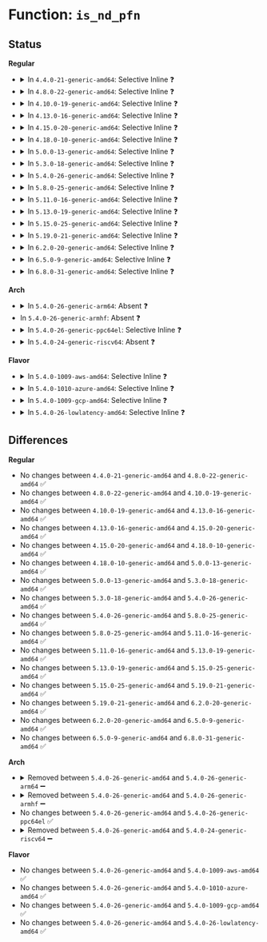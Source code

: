 # Function: <code>is_nd_pfn</code>

## Status
<b>Regular</b>
<ul>
<li>
<details>
<summary>In <code>4.4.0-21-generic-amd64</code>: Selective Inline ❓</summary>

```c
bool is_nd_pfn(struct device * dev)
```

```json
{
  "name": "is_nd_pfn",
  "collision_type": "Unique Global",
  "inline_type": "Selective",
  "funcs": [
    {
      "addr": 18446744071584749920,
      "name": "is_nd_pfn",
      "external": true,
      "loc": "drivers/nvdimm/pfn_devs.c:41",
      "file": "drivers/nvdimm/pfn_devs.c",
      "inline": "not declared, inlined",
      "caller_inline": [
        "drivers/nvdimm/pfn_devs.c:nd_pfn_release",
        "drivers/nvdimm/pfn_devs.c:uuid_store",
        "drivers/nvdimm/pfn_devs.c:namespace_store",
        "drivers/nvdimm/pfn_devs.c:namespace_show",
        "drivers/nvdimm/pfn_devs.c:mode_store",
        "drivers/nvdimm/pfn_devs.c:nd_pfn_probe"
      ],
      "caller_func": [
        "drivers/nvdimm/namespace_devs.c:is_uuid_busy",
        "drivers/nvdimm/namespace_devs.c:nvdimm_namespace_disk_name",
        "drivers/nvdimm/namespace_devs.c:nvdimm_namespace_common_probe",
        "drivers/nvdimm/namespace_devs.c:nvdimm_namespace_common_probe",
        "drivers/nvdimm/claim.c:nd_namespace_store",
        "drivers/nvdimm/claim.c:nd_namespace_store"
      ]
    }
  ],
  "symbols": [
    {
      "addr": 18446744071584749920,
      "name": "is_nd_pfn",
      "section": ".text",
      "bind": "STB_GLOBAL",
      "size": 31
    }
  ]
}
```
</details>
</li>
<li>
<details>
<summary>In <code>4.8.0-22-generic-amd64</code>: Selective Inline ❓</summary>

```c
bool is_nd_pfn(struct device * dev)
```

```json
{
  "name": "is_nd_pfn",
  "collision_type": "Unique Global",
  "inline_type": "Selective",
  "funcs": [
    {
      "addr": 18446744071585107895,
      "name": "is_nd_pfn",
      "external": true,
      "loc": "drivers/nvdimm/pfn_devs.c:42",
      "file": "drivers/nvdimm/pfn_devs.c",
      "inline": "not declared, inlined",
      "caller_inline": [
        "drivers/nvdimm/pfn_devs.c:nd_pfn_probe",
        "drivers/nvdimm/pfn_devs.c:nd_pfn_release"
      ],
      "caller_func": [
        "drivers/nvdimm/namespace_devs.c:nvdimm_namespace_common_probe",
        "drivers/nvdimm/namespace_devs.c:mode_show",
        "drivers/nvdimm/namespace_devs.c:is_uuid_busy",
        "drivers/nvdimm/claim.c:nd_namespace_store",
        "drivers/nvdimm/claim.c:nd_namespace_store"
      ]
    }
  ],
  "symbols": [
    {
      "addr": 18446744071585103088,
      "name": "is_nd_pfn",
      "section": ".text",
      "bind": "STB_GLOBAL",
      "size": 31
    }
  ]
}
```
</details>
</li>
<li>
<details>
<summary>In <code>4.10.0-19-generic-amd64</code>: Selective Inline ❓</summary>

```c
bool is_nd_pfn(struct device * dev)
```

```json
{
  "name": "is_nd_pfn",
  "collision_type": "Unique Global",
  "inline_type": "Selective",
  "funcs": [
    {
      "addr": 18446744071585296951,
      "name": "is_nd_pfn",
      "external": true,
      "loc": "drivers/nvdimm/pfn_devs.c:42",
      "file": "drivers/nvdimm/pfn_devs.c",
      "inline": "not declared, inlined",
      "caller_inline": [
        "drivers/nvdimm/pfn_devs.c:nd_pfn_probe",
        "drivers/nvdimm/pfn_devs.c:nd_pfn_release"
      ],
      "caller_func": [
        "drivers/nvdimm/namespace_devs.c:nvdimm_namespace_common_probe",
        "drivers/nvdimm/namespace_devs.c:mode_show",
        "drivers/nvdimm/namespace_devs.c:is_uuid_busy",
        "drivers/nvdimm/claim.c:nd_namespace_store",
        "drivers/nvdimm/claim.c:nd_namespace_store"
      ]
    }
  ],
  "symbols": [
    {
      "addr": 18446744071585292128,
      "name": "is_nd_pfn",
      "section": ".text",
      "bind": "STB_GLOBAL",
      "size": 31
    }
  ]
}
```
</details>
</li>
<li>
<details>
<summary>In <code>4.13.0-16-generic-amd64</code>: Selective Inline ❓</summary>

```c
bool is_nd_pfn(struct device * dev)
```

```json
{
  "name": "is_nd_pfn",
  "collision_type": "Unique Global",
  "inline_type": "Selective",
  "funcs": [
    {
      "addr": 18446744071585383428,
      "name": "is_nd_pfn",
      "external": true,
      "loc": "drivers/nvdimm/pfn_devs.c:42",
      "file": "drivers/nvdimm/pfn_devs.c",
      "inline": "not declared, inlined",
      "caller_inline": [
        "drivers/nvdimm/pfn_devs.c:nd_pfn_probe",
        "drivers/nvdimm/pfn_devs.c:nd_pfn_release"
      ],
      "caller_func": [
        "drivers/nvdimm/bus.c:nd_pmem_forget_poison_check",
        "drivers/nvdimm/namespace_devs.c:nvdimm_namespace_common_probe",
        "drivers/nvdimm/namespace_devs.c:mode_show",
        "drivers/nvdimm/namespace_devs.c:is_uuid_busy",
        "drivers/nvdimm/claim.c:nd_namespace_store",
        "drivers/nvdimm/claim.c:nd_namespace_store",
        "drivers/nvdimm/claim.c:nd_namespace_store"
      ]
    }
  ],
  "symbols": [
    {
      "addr": 18446744071585378592,
      "name": "is_nd_pfn",
      "section": ".text",
      "bind": "STB_GLOBAL",
      "size": 29
    }
  ]
}
```
</details>
</li>
<li>
<details>
<summary>In <code>4.15.0-20-generic-amd64</code>: Selective Inline ❓</summary>

```c
bool is_nd_pfn(struct device * dev)
```

```json
{
  "name": "is_nd_pfn",
  "collision_type": "Unique Global",
  "inline_type": "Selective",
  "funcs": [
    {
      "addr": 18446744071585812628,
      "name": "is_nd_pfn",
      "external": true,
      "loc": "drivers/nvdimm/pfn_devs.c:42",
      "file": "drivers/nvdimm/pfn_devs.c",
      "inline": "not declared, inlined",
      "caller_inline": [
        "drivers/nvdimm/pfn_devs.c:nd_pfn_probe",
        "drivers/nvdimm/pfn_devs.c:nd_pfn_release"
      ],
      "caller_func": [
        "drivers/nvdimm/bus.c:nd_pmem_forget_poison_check",
        "drivers/nvdimm/namespace_devs.c:nvdimm_namespace_common_probe",
        "drivers/nvdimm/namespace_devs.c:mode_show",
        "drivers/nvdimm/namespace_devs.c:is_uuid_busy",
        "drivers/nvdimm/claim.c:nd_namespace_store",
        "drivers/nvdimm/claim.c:nd_namespace_store",
        "drivers/nvdimm/claim.c:nd_namespace_store"
      ]
    }
  ],
  "symbols": [
    {
      "addr": 18446744071585807664,
      "name": "is_nd_pfn",
      "section": ".text",
      "bind": "STB_GLOBAL",
      "size": 29
    }
  ]
}
```
</details>
</li>
<li>
<details>
<summary>In <code>4.18.0-10-generic-amd64</code>: Selective Inline ❓</summary>

```c
bool is_nd_pfn(struct device * dev)
```

```json
{
  "name": "is_nd_pfn",
  "collision_type": "Unique Global",
  "inline_type": "Selective",
  "funcs": [
    {
      "addr": 18446744071586058882,
      "name": "is_nd_pfn",
      "external": true,
      "loc": "drivers/nvdimm/pfn_devs.c:42",
      "file": "drivers/nvdimm/pfn_devs.c",
      "inline": "not declared, inlined",
      "caller_inline": [
        "drivers/nvdimm/pfn_devs.c:nd_pfn_probe",
        "drivers/nvdimm/pfn_devs.c:nd_pfn_release"
      ],
      "caller_func": [
        "drivers/nvdimm/bus.c:nd_pmem_forget_poison_check",
        "drivers/nvdimm/bus.c:nd_pmem_forget_poison_check",
        "drivers/nvdimm/namespace_devs.c:nvdimm_namespace_common_probe",
        "drivers/nvdimm/namespace_devs.c:mode_show",
        "drivers/nvdimm/namespace_devs.c:is_uuid_busy",
        "drivers/nvdimm/claim.c:nd_namespace_store",
        "drivers/nvdimm/claim.c:nd_namespace_store",
        "drivers/nvdimm/claim.c:nd_namespace_store"
      ]
    }
  ],
  "symbols": [
    {
      "addr": 18446744071586053760,
      "name": "is_nd_pfn",
      "section": ".text",
      "bind": "STB_GLOBAL",
      "size": 29
    }
  ]
}
```
</details>
</li>
<li>
<details>
<summary>In <code>5.0.0-13-generic-amd64</code>: Selective Inline ❓</summary>

```c
bool is_nd_pfn(struct device * dev)
```

```json
{
  "name": "is_nd_pfn",
  "collision_type": "Unique Global",
  "inline_type": "Selective",
  "funcs": [
    {
      "addr": 18446744071586199762,
      "name": "is_nd_pfn",
      "external": true,
      "loc": "drivers/nvdimm/pfn_devs.c:42",
      "file": "drivers/nvdimm/pfn_devs.c",
      "inline": "not declared, inlined",
      "caller_inline": [
        "drivers/nvdimm/pfn_devs.c:nd_pfn_probe",
        "drivers/nvdimm/pfn_devs.c:nd_pfn_release"
      ],
      "caller_func": [
        "drivers/nvdimm/bus.c:nd_pmem_forget_poison_check",
        "drivers/nvdimm/bus.c:nd_pmem_forget_poison_check",
        "drivers/nvdimm/namespace_devs.c:nvdimm_namespace_common_probe",
        "drivers/nvdimm/namespace_devs.c:mode_show",
        "drivers/nvdimm/namespace_devs.c:is_uuid_busy",
        "drivers/nvdimm/claim.c:nd_namespace_store",
        "drivers/nvdimm/claim.c:nd_namespace_store",
        "drivers/nvdimm/claim.c:nd_namespace_store"
      ]
    }
  ],
  "symbols": [
    {
      "addr": 18446744071586193984,
      "name": "is_nd_pfn",
      "section": ".text",
      "bind": "STB_GLOBAL",
      "size": 29
    }
  ]
}
```
</details>
</li>
<li>
<details>
<summary>In <code>5.3.0-18-generic-amd64</code>: Selective Inline ❓</summary>

```c
bool is_nd_pfn(struct device * dev)
```

```json
{
  "name": "is_nd_pfn",
  "collision_type": "Unique Global",
  "inline_type": "Selective",
  "funcs": [
    {
      "addr": 18446744071586435987,
      "name": "is_nd_pfn",
      "external": true,
      "loc": "drivers/nvdimm/pfn_devs.c:34",
      "file": "drivers/nvdimm/pfn_devs.c",
      "inline": "not declared, inlined",
      "caller_inline": [
        "drivers/nvdimm/pfn_devs.c:nd_pfn_probe",
        "drivers/nvdimm/pfn_devs.c:nd_pfn_release"
      ],
      "caller_func": [
        "drivers/nvdimm/bus.c:nd_pmem_forget_poison_check",
        "drivers/nvdimm/bus.c:nd_pmem_forget_poison_check",
        "drivers/nvdimm/namespace_devs.c:nvdimm_namespace_common_probe",
        "drivers/nvdimm/namespace_devs.c:mode_show",
        "drivers/nvdimm/namespace_devs.c:is_uuid_busy",
        "drivers/nvdimm/claim.c:nd_namespace_store",
        "drivers/nvdimm/claim.c:nd_namespace_store",
        "drivers/nvdimm/claim.c:nd_namespace_store"
      ]
    }
  ],
  "symbols": [
    {
      "addr": 18446744071586431328,
      "name": "is_nd_pfn",
      "section": ".text",
      "bind": "STB_GLOBAL",
      "size": 29
    }
  ]
}
```
</details>
</li>
<li>
<details>
<summary>In <code>5.4.0-26-generic-amd64</code>: Selective Inline ❓</summary>

```c
bool is_nd_pfn(struct device * dev)
```

```json
{
  "name": "is_nd_pfn",
  "collision_type": "Unique Global",
  "inline_type": "Selective",
  "funcs": [
    {
      "addr": 18446744071586583011,
      "name": "is_nd_pfn",
      "external": true,
      "loc": "drivers/nvdimm/pfn_devs.c:34",
      "file": "drivers/nvdimm/pfn_devs.c",
      "inline": "not declared, inlined",
      "caller_inline": [
        "drivers/nvdimm/pfn_devs.c:nd_pfn_probe",
        "drivers/nvdimm/pfn_devs.c:nd_pfn_release"
      ],
      "caller_func": [
        "drivers/nvdimm/bus.c:nd_pmem_forget_poison_check",
        "drivers/nvdimm/bus.c:nd_pmem_forget_poison_check",
        "drivers/nvdimm/region_devs.c:nd_region_advance_seeds",
        "drivers/nvdimm/namespace_devs.c:nvdimm_namespace_common_probe",
        "drivers/nvdimm/namespace_devs.c:mode_show",
        "drivers/nvdimm/namespace_devs.c:is_uuid_busy",
        "drivers/nvdimm/claim.c:nd_namespace_store",
        "drivers/nvdimm/claim.c:nd_namespace_store",
        "drivers/nvdimm/claim.c:nd_namespace_store"
      ]
    }
  ],
  "symbols": [
    {
      "addr": 18446744071586577888,
      "name": "is_nd_pfn",
      "section": ".text",
      "bind": "STB_GLOBAL",
      "size": 29
    }
  ]
}
```
</details>
</li>
<li>
<details>
<summary>In <code>5.8.0-25-generic-amd64</code>: Selective Inline ❓</summary>

```c
bool is_nd_pfn(struct device * dev)
```

```json
{
  "name": "is_nd_pfn",
  "collision_type": "Unique Global",
  "inline_type": "Selective",
  "funcs": [
    {
      "addr": 18446744071587368463,
      "name": "is_nd_pfn",
      "external": true,
      "loc": "drivers/nvdimm/pfn_devs.c:289",
      "file": "drivers/nvdimm/pfn_devs.c",
      "inline": "not declared, inlined",
      "caller_inline": [
        "drivers/nvdimm/pfn_devs.c:nd_pfn_probe",
        "drivers/nvdimm/pfn_devs.c:nd_pfn_release"
      ],
      "caller_func": [
        "drivers/nvdimm/bus.c:nd_pmem_forget_poison_check",
        "drivers/nvdimm/bus.c:nd_pmem_forget_poison_check",
        "drivers/nvdimm/region_devs.c:nd_region_advance_seeds",
        "drivers/nvdimm/namespace_devs.c:nvdimm_namespace_common_probe",
        "drivers/nvdimm/namespace_devs.c:mode_show",
        "drivers/nvdimm/namespace_devs.c:is_uuid_busy",
        "drivers/nvdimm/claim.c:nd_namespace_store",
        "drivers/nvdimm/claim.c:nd_detach_and_reset",
        "drivers/nvdimm/claim.c:nd_detach_and_reset"
      ]
    }
  ],
  "symbols": [
    {
      "addr": 18446744071587363056,
      "name": "is_nd_pfn",
      "section": ".text",
      "bind": "STB_GLOBAL",
      "size": 29
    }
  ]
}
```
</details>
</li>
<li>
<details>
<summary>In <code>5.11.0-16-generic-amd64</code>: Selective Inline ❓</summary>

```c
bool is_nd_pfn(struct device * dev)
```

```json
{
  "name": "is_nd_pfn",
  "collision_type": "Unique Global",
  "inline_type": "Selective",
  "funcs": [
    {
      "addr": 18446744071587429631,
      "name": "is_nd_pfn",
      "external": true,
      "loc": "drivers/nvdimm/pfn_devs.c:289",
      "file": "drivers/nvdimm/pfn_devs.c",
      "inline": "not declared, inlined",
      "caller_inline": [
        "drivers/nvdimm/pfn_devs.c:nd_pfn_probe",
        "drivers/nvdimm/pfn_devs.c:nd_pfn_release"
      ],
      "caller_func": [
        "drivers/nvdimm/bus.c:nd_pmem_forget_poison_check",
        "drivers/nvdimm/bus.c:nd_pmem_forget_poison_check",
        "drivers/nvdimm/region_devs.c:nd_region_advance_seeds",
        "drivers/nvdimm/namespace_devs.c:nvdimm_namespace_common_probe",
        "drivers/nvdimm/namespace_devs.c:mode_show",
        "drivers/nvdimm/namespace_devs.c:is_uuid_busy",
        "drivers/nvdimm/claim.c:nd_namespace_store",
        "drivers/nvdimm/claim.c:nd_detach_and_reset",
        "drivers/nvdimm/claim.c:nd_detach_and_reset"
      ]
    }
  ],
  "symbols": [
    {
      "addr": 18446744071587424288,
      "name": "is_nd_pfn",
      "section": ".text",
      "bind": "STB_GLOBAL",
      "size": 29
    }
  ]
}
```
</details>
</li>
<li>
<details>
<summary>In <code>5.13.0-19-generic-amd64</code>: Selective Inline ❓</summary>

```c
bool is_nd_pfn(struct device * dev)
```

```json
{
  "name": "is_nd_pfn",
  "collision_type": "Unique Global",
  "inline_type": "Selective",
  "funcs": [
    {
      "addr": 18446744071587311503,
      "name": "is_nd_pfn",
      "external": true,
      "loc": "drivers/nvdimm/pfn_devs.c:289",
      "file": "drivers/nvdimm/pfn_devs.c",
      "inline": "not declared, inlined",
      "caller_inline": [
        "drivers/nvdimm/pfn_devs.c:nd_pfn_probe",
        "drivers/nvdimm/pfn_devs.c:nd_pfn_release"
      ],
      "caller_func": [
        "drivers/nvdimm/bus.c:nd_pmem_forget_poison_check",
        "drivers/nvdimm/region_devs.c:nd_region_advance_seeds",
        "drivers/nvdimm/namespace_devs.c:nvdimm_namespace_common_probe",
        "drivers/nvdimm/namespace_devs.c:mode_show",
        "drivers/nvdimm/namespace_devs.c:is_uuid_busy",
        "drivers/nvdimm/claim.c:nd_namespace_store",
        "drivers/nvdimm/claim.c:nd_namespace_store",
        "drivers/nvdimm/claim.c:nd_namespace_store"
      ]
    }
  ],
  "symbols": [
    {
      "addr": 18446744071587306224,
      "name": "is_nd_pfn",
      "section": ".text",
      "bind": "STB_GLOBAL",
      "size": 29
    }
  ]
}
```
</details>
</li>
<li>
<details>
<summary>In <code>5.15.0-25-generic-amd64</code>: Selective Inline ❓</summary>

```c
bool is_nd_pfn(struct device * dev)
```

```json
{
  "name": "is_nd_pfn",
  "collision_type": "Unique Global",
  "inline_type": "Selective",
  "funcs": [
    {
      "addr": 18446744071587878383,
      "name": "is_nd_pfn",
      "external": true,
      "loc": "drivers/nvdimm/pfn_devs.c:289",
      "file": "drivers/nvdimm/pfn_devs.c",
      "inline": "not declared, inlined",
      "caller_inline": [
        "drivers/nvdimm/pfn_devs.c:nd_pfn_probe",
        "drivers/nvdimm/pfn_devs.c:nd_pfn_release"
      ],
      "caller_func": [
        "drivers/nvdimm/bus.c:nd_pmem_forget_poison_check",
        "drivers/nvdimm/region_devs.c:nd_region_advance_seeds",
        "drivers/nvdimm/namespace_devs.c:nvdimm_namespace_common_probe",
        "drivers/nvdimm/namespace_devs.c:mode_show",
        "drivers/nvdimm/namespace_devs.c:is_uuid_busy",
        "drivers/nvdimm/claim.c:nd_namespace_store",
        "drivers/nvdimm/claim.c:nd_namespace_store",
        "drivers/nvdimm/claim.c:nd_namespace_store",
        "drivers/nvdimm/claim.c:nd_namespace_store"
      ]
    }
  ],
  "symbols": [
    {
      "addr": 18446744071587873024,
      "name": "is_nd_pfn",
      "section": ".text",
      "bind": "STB_GLOBAL",
      "size": 29
    }
  ]
}
```
</details>
</li>
<li>
<details>
<summary>In <code>5.19.0-21-generic-amd64</code>: Selective Inline ❓</summary>

```c
bool is_nd_pfn(struct device * dev)
```

```json
{
  "name": "is_nd_pfn",
  "collision_type": "Unique Global",
  "inline_type": "Selective",
  "funcs": [
    {
      "addr": 18446744071589228360,
      "name": "is_nd_pfn",
      "external": true,
      "loc": "drivers/nvdimm/pfn_devs.c:288",
      "file": "drivers/nvdimm/pfn_devs.c",
      "inline": "not declared, inlined",
      "caller_inline": [
        "drivers/nvdimm/pfn_devs.c:nd_pfn_probe",
        "drivers/nvdimm/pfn_devs.c:nd_pfn_release"
      ],
      "caller_func": [
        "drivers/nvdimm/bus.c:nd_pmem_forget_poison_check",
        "drivers/nvdimm/region_devs.c:nd_region_advance_seeds",
        "drivers/nvdimm/namespace_devs.c:nvdimm_namespace_common_probe",
        "drivers/nvdimm/namespace_devs.c:mode_show",
        "drivers/nvdimm/namespace_devs.c:pmem_should_map_pages",
        "drivers/nvdimm/namespace_devs.c:is_uuid_busy",
        "drivers/nvdimm/claim.c:nd_namespace_store",
        "drivers/nvdimm/claim.c:nd_namespace_store",
        "drivers/nvdimm/claim.c:nd_namespace_store",
        "drivers/nvdimm/claim.c:nd_namespace_store"
      ]
    }
  ],
  "symbols": [
    {
      "addr": 18446744071589222752,
      "name": "is_nd_pfn",
      "section": ".text",
      "bind": "STB_GLOBAL",
      "size": 35
    }
  ]
}
```
</details>
</li>
<li>
<details>
<summary>In <code>6.2.0-20-generic-amd64</code>: Selective Inline ❓</summary>

```c
bool is_nd_pfn(struct device * dev)
```

```json
{
  "name": "is_nd_pfn",
  "collision_type": "Unique Global",
  "inline_type": "Selective",
  "funcs": [
    {
      "addr": 18446744071590785256,
      "name": "is_nd_pfn",
      "external": true,
      "loc": "drivers/nvdimm/pfn_devs.c:290",
      "file": "drivers/nvdimm/pfn_devs.c",
      "inline": "not declared, inlined",
      "caller_inline": [
        "drivers/nvdimm/pfn_devs.c:nd_pfn_probe",
        "drivers/nvdimm/pfn_devs.c:nd_pfn_release"
      ],
      "caller_func": [
        "drivers/nvdimm/bus.c:nd_pmem_forget_poison_check",
        "drivers/nvdimm/region_devs.c:nd_region_advance_seeds",
        "drivers/nvdimm/namespace_devs.c:nvdimm_namespace_common_probe",
        "drivers/nvdimm/namespace_devs.c:mode_show",
        "drivers/nvdimm/namespace_devs.c:pmem_should_map_pages",
        "drivers/nvdimm/namespace_devs.c:is_uuid_busy",
        "drivers/nvdimm/claim.c:nd_namespace_store",
        "drivers/nvdimm/claim.c:nd_namespace_store",
        "drivers/nvdimm/claim.c:nd_namespace_store",
        "drivers/nvdimm/claim.c:nd_namespace_store"
      ]
    }
  ],
  "symbols": [
    {
      "addr": 18446744071590778944,
      "name": "is_nd_pfn",
      "section": ".text",
      "bind": "STB_GLOBAL",
      "size": 35
    }
  ]
}
```
</details>
</li>
<li>
<details>
<summary>In <code>6.5.0-9-generic-amd64</code>: Selective Inline ❓</summary>

```c
bool is_nd_pfn(struct device * dev)
```

```json
{
  "name": "is_nd_pfn",
  "collision_type": "Unique Global",
  "inline_type": "Selective",
  "funcs": [
    {
      "addr": 18446744071591126728,
      "name": "is_nd_pfn",
      "external": true,
      "loc": "drivers/nvdimm/pfn_devs.c:290",
      "file": "drivers/nvdimm/pfn_devs.c",
      "inline": "not declared, inlined",
      "caller_inline": [
        "drivers/nvdimm/pfn_devs.c:nd_pfn_probe",
        "drivers/nvdimm/pfn_devs.c:nd_pfn_release"
      ],
      "caller_func": [
        "drivers/nvdimm/bus.c:nd_pmem_forget_poison_check",
        "drivers/nvdimm/region_devs.c:nd_region_advance_seeds",
        "drivers/nvdimm/namespace_devs.c:nvdimm_namespace_common_probe",
        "drivers/nvdimm/namespace_devs.c:mode_show",
        "drivers/nvdimm/namespace_devs.c:pmem_should_map_pages",
        "drivers/nvdimm/namespace_devs.c:is_uuid_busy",
        "drivers/nvdimm/claim.c:nd_namespace_store",
        "drivers/nvdimm/claim.c:nd_namespace_store",
        "drivers/nvdimm/claim.c:nd_namespace_store",
        "drivers/nvdimm/claim.c:nd_namespace_store"
      ]
    }
  ],
  "symbols": [
    {
      "addr": 18446744071591120448,
      "name": "is_nd_pfn",
      "section": ".text",
      "bind": "STB_GLOBAL",
      "size": 35
    }
  ]
}
```
</details>
</li>
<li>
<details>
<summary>In <code>6.8.0-31-generic-amd64</code>: Selective Inline ❓</summary>

```c
bool is_nd_pfn(struct device * dev)
```

```json
{
  "name": "is_nd_pfn",
  "collision_type": "Unique Global",
  "inline_type": "Selective",
  "funcs": [
    {
      "addr": 18446744071591472360,
      "name": "is_nd_pfn",
      "external": true,
      "loc": "drivers/nvdimm/pfn_devs.c:290",
      "file": "drivers/nvdimm/pfn_devs.c",
      "inline": "not declared, inlined",
      "caller_inline": [
        "drivers/nvdimm/pfn_devs.c:nd_pfn_probe",
        "drivers/nvdimm/pfn_devs.c:nd_pfn_release"
      ],
      "caller_func": [
        "drivers/nvdimm/bus.c:nd_pmem_forget_poison_check",
        "drivers/nvdimm/region_devs.c:nd_region_advance_seeds",
        "drivers/nvdimm/namespace_devs.c:nvdimm_namespace_common_probe",
        "drivers/nvdimm/namespace_devs.c:mode_show",
        "drivers/nvdimm/namespace_devs.c:pmem_should_map_pages",
        "drivers/nvdimm/namespace_devs.c:is_uuid_busy",
        "drivers/nvdimm/claim.c:nd_namespace_store",
        "drivers/nvdimm/claim.c:nd_namespace_store",
        "drivers/nvdimm/claim.c:nd_namespace_store",
        "drivers/nvdimm/claim.c:nd_namespace_store"
      ]
    }
  ],
  "symbols": [
    {
      "addr": 18446744071591465920,
      "name": "is_nd_pfn",
      "section": ".text",
      "bind": "STB_GLOBAL",
      "size": 35
    }
  ]
}
```
</details>
</li>
</ul>
<b>Arch</b>
<ul>
<li>
<details>
<summary>In <code>5.4.0-26-generic-arm64</code>: Absent ❓</summary>

```json
{
  "name": "is_nd_pfn",
  "collision_type": "Static Duplication",
  "inline_type": "Full",
  "funcs": [
    {
      "addr": 0,
      "name": "is_nd_pfn",
      "external": false,
      "loc": "drivers/nvdimm/nd.h:308",
      "file": "drivers/nvdimm/bus.c",
      "inline": "declared, inlined",
      "caller_inline": [],
      "caller_func": []
    },
    {
      "addr": 0,
      "name": "is_nd_pfn",
      "external": false,
      "loc": "drivers/nvdimm/nd.h:308",
      "file": "drivers/nvdimm/region_devs.c",
      "inline": "declared, inlined",
      "caller_inline": [],
      "caller_func": []
    },
    {
      "addr": 0,
      "name": "is_nd_pfn",
      "external": false,
      "loc": "drivers/nvdimm/nd.h:308",
      "file": "drivers/nvdimm/namespace_devs.c",
      "inline": "declared, inlined",
      "caller_inline": [],
      "caller_func": []
    },
    {
      "addr": 0,
      "name": "is_nd_pfn",
      "external": false,
      "loc": "drivers/nvdimm/nd.h:308",
      "file": "drivers/nvdimm/claim.c",
      "inline": "declared, inlined",
      "caller_inline": [],
      "caller_func": []
    }
  ],
  "symbols": []
}
```
</details>
</li>
<li>
In <code>5.4.0-26-generic-armhf</code>: Absent ❓
</li>
<li>
<details>
<summary>In <code>5.4.0-26-generic-ppc64el</code>: Selective Inline ❓</summary>

```c
bool is_nd_pfn(struct device * dev)
```

```json
{
  "name": "is_nd_pfn",
  "collision_type": "Unique Global",
  "inline_type": "Selective",
  "funcs": [
    {
      "addr": 13835058055292735084,
      "name": "is_nd_pfn",
      "external": true,
      "loc": "drivers/nvdimm/pfn_devs.c:34",
      "file": "drivers/nvdimm/pfn_devs.c",
      "inline": "not declared, inlined",
      "caller_inline": [
        "drivers/nvdimm/pfn_devs.c:to_nd_pfn"
      ],
      "caller_func": [
        "drivers/nvdimm/bus.c:nd_pmem_forget_poison_check",
        "drivers/nvdimm/bus.c:nd_pmem_forget_poison_check",
        "drivers/nvdimm/region_devs.c:nd_region_advance_seeds",
        "drivers/nvdimm/namespace_devs.c:nvdimm_namespace_common_probe",
        "drivers/nvdimm/namespace_devs.c:mode_show",
        "drivers/nvdimm/namespace_devs.c:is_uuid_busy",
        "drivers/nvdimm/claim.c:nd_namespace_store",
        "drivers/nvdimm/claim.c:nd_namespace_store",
        "drivers/nvdimm/claim.c:nd_namespace_store"
      ]
    }
  ],
  "symbols": [
    {
      "addr": 13835058055292734912,
      "name": "is_nd_pfn",
      "section": ".text",
      "bind": "STB_GLOBAL",
      "size": 72
    }
  ]
}
```
</details>
</li>
<li>
<details>
<summary>In <code>5.4.0-24-generic-riscv64</code>: Absent ❓</summary>

```json
{
  "name": "is_nd_pfn",
  "collision_type": "Static Duplication",
  "inline_type": "Full",
  "funcs": [
    {
      "addr": 0,
      "name": "is_nd_pfn",
      "external": false,
      "loc": "drivers/nvdimm/nd.h:308",
      "file": "drivers/nvdimm/bus.c",
      "inline": "declared, inlined",
      "caller_inline": [],
      "caller_func": []
    },
    {
      "addr": 0,
      "name": "is_nd_pfn",
      "external": false,
      "loc": "drivers/nvdimm/nd.h:308",
      "file": "drivers/nvdimm/region_devs.c",
      "inline": "declared, inlined",
      "caller_inline": [],
      "caller_func": []
    },
    {
      "addr": 0,
      "name": "is_nd_pfn",
      "external": false,
      "loc": "drivers/nvdimm/nd.h:308",
      "file": "drivers/nvdimm/namespace_devs.c",
      "inline": "declared, inlined",
      "caller_inline": [],
      "caller_func": []
    },
    {
      "addr": 0,
      "name": "is_nd_pfn",
      "external": false,
      "loc": "drivers/nvdimm/nd.h:308",
      "file": "drivers/nvdimm/claim.c",
      "inline": "declared, inlined",
      "caller_inline": [],
      "caller_func": []
    }
  ],
  "symbols": []
}
```
</details>
</li>
</ul>
<b>Flavor</b>
<ul>
<li>
<details>
<summary>In <code>5.4.0-1009-aws-amd64</code>: Selective Inline ❓</summary>

```c
bool is_nd_pfn(struct device * dev)
```

```json
{
  "name": "is_nd_pfn",
  "collision_type": "Unique Global",
  "inline_type": "Selective",
  "funcs": [
    {
      "addr": 18446744071586273491,
      "name": "is_nd_pfn",
      "external": true,
      "loc": "drivers/nvdimm/pfn_devs.c:34",
      "file": "drivers/nvdimm/pfn_devs.c",
      "inline": "not declared, inlined",
      "caller_inline": [
        "drivers/nvdimm/pfn_devs.c:nd_pfn_probe",
        "drivers/nvdimm/pfn_devs.c:nd_pfn_release"
      ],
      "caller_func": [
        "drivers/nvdimm/bus.c:nd_pmem_forget_poison_check",
        "drivers/nvdimm/bus.c:nd_pmem_forget_poison_check",
        "drivers/nvdimm/region_devs.c:nd_region_advance_seeds",
        "drivers/nvdimm/namespace_devs.c:nvdimm_namespace_common_probe",
        "drivers/nvdimm/namespace_devs.c:mode_show",
        "drivers/nvdimm/namespace_devs.c:is_uuid_busy",
        "drivers/nvdimm/claim.c:nd_namespace_store",
        "drivers/nvdimm/claim.c:nd_namespace_store",
        "drivers/nvdimm/claim.c:nd_namespace_store"
      ]
    }
  ],
  "symbols": [
    {
      "addr": 18446744071586268368,
      "name": "is_nd_pfn",
      "section": ".text",
      "bind": "STB_GLOBAL",
      "size": 29
    }
  ]
}
```
</details>
</li>
<li>
<details>
<summary>In <code>5.4.0-1010-azure-amd64</code>: Selective Inline ❓</summary>

```c
bool is_nd_pfn(struct device * dev)
```

```json
{
  "name": "is_nd_pfn",
  "collision_type": "Unique Global",
  "inline_type": "Selective",
  "funcs": [
    {
      "addr": 18446744071586091859,
      "name": "is_nd_pfn",
      "external": true,
      "loc": "drivers/nvdimm/pfn_devs.c:34",
      "file": "drivers/nvdimm/pfn_devs.c",
      "inline": "not declared, inlined",
      "caller_inline": [
        "drivers/nvdimm/pfn_devs.c:nd_pfn_probe",
        "drivers/nvdimm/pfn_devs.c:nd_pfn_release"
      ],
      "caller_func": [
        "drivers/nvdimm/bus.c:nd_pmem_forget_poison_check",
        "drivers/nvdimm/bus.c:nd_pmem_forget_poison_check",
        "drivers/nvdimm/region_devs.c:nd_region_advance_seeds",
        "drivers/nvdimm/namespace_devs.c:nvdimm_namespace_common_probe",
        "drivers/nvdimm/namespace_devs.c:mode_show",
        "drivers/nvdimm/namespace_devs.c:is_uuid_busy",
        "drivers/nvdimm/claim.c:nd_namespace_store",
        "drivers/nvdimm/claim.c:nd_namespace_store",
        "drivers/nvdimm/claim.c:nd_namespace_store",
        "drivers/nvdimm/pmem.c:nd_pmem_probe",
        "drivers/nvdimm/pmem.c:pmem_attach_disk",
        "drivers/nvdimm/pmem.c:pmem_attach_disk"
      ]
    }
  ],
  "symbols": [
    {
      "addr": 18446744071586086736,
      "name": "is_nd_pfn",
      "section": ".text",
      "bind": "STB_GLOBAL",
      "size": 29
    }
  ]
}
```
</details>
</li>
<li>
<details>
<summary>In <code>5.4.0-1009-gcp-amd64</code>: Selective Inline ❓</summary>

```c
bool is_nd_pfn(struct device * dev)
```

```json
{
  "name": "is_nd_pfn",
  "collision_type": "Unique Global",
  "inline_type": "Selective",
  "funcs": [
    {
      "addr": 18446744071586530979,
      "name": "is_nd_pfn",
      "external": true,
      "loc": "drivers/nvdimm/pfn_devs.c:34",
      "file": "drivers/nvdimm/pfn_devs.c",
      "inline": "not declared, inlined",
      "caller_inline": [
        "drivers/nvdimm/pfn_devs.c:nd_pfn_probe",
        "drivers/nvdimm/pfn_devs.c:nd_pfn_release"
      ],
      "caller_func": [
        "drivers/nvdimm/bus.c:nd_pmem_forget_poison_check",
        "drivers/nvdimm/bus.c:nd_pmem_forget_poison_check",
        "drivers/nvdimm/region_devs.c:nd_region_advance_seeds",
        "drivers/nvdimm/namespace_devs.c:nvdimm_namespace_common_probe",
        "drivers/nvdimm/namespace_devs.c:mode_show",
        "drivers/nvdimm/namespace_devs.c:is_uuid_busy",
        "drivers/nvdimm/claim.c:nd_namespace_store",
        "drivers/nvdimm/claim.c:nd_namespace_store",
        "drivers/nvdimm/claim.c:nd_namespace_store"
      ]
    }
  ],
  "symbols": [
    {
      "addr": 18446744071586525856,
      "name": "is_nd_pfn",
      "section": ".text",
      "bind": "STB_GLOBAL",
      "size": 29
    }
  ]
}
```
</details>
</li>
<li>
<details>
<summary>In <code>5.4.0-26-lowlatency-amd64</code>: Selective Inline ❓</summary>

```c
bool is_nd_pfn(struct device * dev)
```

```json
{
  "name": "is_nd_pfn",
  "collision_type": "Unique Global",
  "inline_type": "Selective",
  "funcs": [
    {
      "addr": 18446744071586642707,
      "name": "is_nd_pfn",
      "external": true,
      "loc": "drivers/nvdimm/pfn_devs.c:34",
      "file": "drivers/nvdimm/pfn_devs.c",
      "inline": "not declared, inlined",
      "caller_inline": [
        "drivers/nvdimm/pfn_devs.c:nd_pfn_probe",
        "drivers/nvdimm/pfn_devs.c:nd_pfn_release"
      ],
      "caller_func": [
        "drivers/nvdimm/bus.c:nd_pmem_forget_poison_check",
        "drivers/nvdimm/bus.c:nd_pmem_forget_poison_check",
        "drivers/nvdimm/region_devs.c:nd_region_advance_seeds",
        "drivers/nvdimm/namespace_devs.c:nvdimm_namespace_common_probe",
        "drivers/nvdimm/namespace_devs.c:mode_show",
        "drivers/nvdimm/namespace_devs.c:is_uuid_busy",
        "drivers/nvdimm/claim.c:nd_namespace_store",
        "drivers/nvdimm/claim.c:nd_namespace_store",
        "drivers/nvdimm/claim.c:nd_namespace_store"
      ]
    }
  ],
  "symbols": [
    {
      "addr": 18446744071586637584,
      "name": "is_nd_pfn",
      "section": ".text",
      "bind": "STB_GLOBAL",
      "size": 29
    }
  ]
}
```
</details>
</li>
</ul>

## Differences
<b>Regular</b>
<ul>
<li>
No changes between <code>4.4.0-21-generic-amd64</code> and <code>4.8.0-22-generic-amd64</code> ✅
</li>
<li>
No changes between <code>4.8.0-22-generic-amd64</code> and <code>4.10.0-19-generic-amd64</code> ✅
</li>
<li>
No changes between <code>4.10.0-19-generic-amd64</code> and <code>4.13.0-16-generic-amd64</code> ✅
</li>
<li>
No changes between <code>4.13.0-16-generic-amd64</code> and <code>4.15.0-20-generic-amd64</code> ✅
</li>
<li>
No changes between <code>4.15.0-20-generic-amd64</code> and <code>4.18.0-10-generic-amd64</code> ✅
</li>
<li>
No changes between <code>4.18.0-10-generic-amd64</code> and <code>5.0.0-13-generic-amd64</code> ✅
</li>
<li>
No changes between <code>5.0.0-13-generic-amd64</code> and <code>5.3.0-18-generic-amd64</code> ✅
</li>
<li>
No changes between <code>5.3.0-18-generic-amd64</code> and <code>5.4.0-26-generic-amd64</code> ✅
</li>
<li>
No changes between <code>5.4.0-26-generic-amd64</code> and <code>5.8.0-25-generic-amd64</code> ✅
</li>
<li>
No changes between <code>5.8.0-25-generic-amd64</code> and <code>5.11.0-16-generic-amd64</code> ✅
</li>
<li>
No changes between <code>5.11.0-16-generic-amd64</code> and <code>5.13.0-19-generic-amd64</code> ✅
</li>
<li>
No changes between <code>5.13.0-19-generic-amd64</code> and <code>5.15.0-25-generic-amd64</code> ✅
</li>
<li>
No changes between <code>5.15.0-25-generic-amd64</code> and <code>5.19.0-21-generic-amd64</code> ✅
</li>
<li>
No changes between <code>5.19.0-21-generic-amd64</code> and <code>6.2.0-20-generic-amd64</code> ✅
</li>
<li>
No changes between <code>6.2.0-20-generic-amd64</code> and <code>6.5.0-9-generic-amd64</code> ✅
</li>
<li>
No changes between <code>6.5.0-9-generic-amd64</code> and <code>6.8.0-31-generic-amd64</code> ✅
</li>
</ul>
<b>Arch</b>
<ul>
<li>
<details>
<summary>Removed between <code>5.4.0-26-generic-amd64</code> and <code>5.4.0-26-generic-arm64</code> ➖</summary>

```c
bool is_nd_pfn(struct device * dev)
```
</details>
</li>
<li>
<details>
<summary>Removed between <code>5.4.0-26-generic-amd64</code> and <code>5.4.0-26-generic-armhf</code> ➖</summary>

```c
bool is_nd_pfn(struct device * dev)
```
</details>
</li>
<li>
No changes between <code>5.4.0-26-generic-amd64</code> and <code>5.4.0-26-generic-ppc64el</code> ✅
</li>
<li>
<details>
<summary>Removed between <code>5.4.0-26-generic-amd64</code> and <code>5.4.0-24-generic-riscv64</code> ➖</summary>

```c
bool is_nd_pfn(struct device * dev)
```
</details>
</li>
</ul>
<b>Flavor</b>
<ul>
<li>
No changes between <code>5.4.0-26-generic-amd64</code> and <code>5.4.0-1009-aws-amd64</code> ✅
</li>
<li>
No changes between <code>5.4.0-26-generic-amd64</code> and <code>5.4.0-1010-azure-amd64</code> ✅
</li>
<li>
No changes between <code>5.4.0-26-generic-amd64</code> and <code>5.4.0-1009-gcp-amd64</code> ✅
</li>
<li>
No changes between <code>5.4.0-26-generic-amd64</code> and <code>5.4.0-26-lowlatency-amd64</code> ✅
</li>
</ul>
